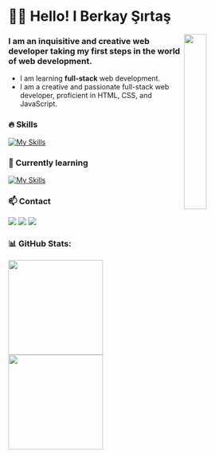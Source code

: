 <!-- This is Header -->
<h1>🙋‍♂️ Hello! I Berkay Şırtaş </h1>

<img align='right' src="https://media.giphy.com/media/USV0ym3bVWQJJmNu3N/giphy.gif" width="30%">


<!-- Introduction -->
<h3>I am an inquisitive and creative web developer taking my first steps in the world of web development.</h3>

- I am learning <b>full-stack</b> web development.
- I am a creative and passionate full-stack web developer, proficient in HTML, CSS, and JavaScript.

<!-- My Skills -->
###  🔥 Skills
[![My Skills](https://skillicons.dev/icons?i=html,css,angular,js,github,git,figma&perline=8)](https://skillicons.dev)

<!-- My Currently learning -->
### 🌱 Currently learning
[![My Skills](https://skillicons.dev/icons?i=dotnet&perline=8)](https://skillicons.dev)


<!-- Socials stats -->
### 📫 Contact
<a href="https://www.linkedin.com/in/berkaysirtas/"><img src="https://img.shields.io/badge/connect%20with%20me%20on-linkedin-blue?style=flat&logo=linkedin"></a>
<a href="https://berkaysirtas.com"><img src="https://img.shields.io/badge/visit%20my-website-orange?style=flat&logo=google-chrome"></a>
<a href="mailto:berkaysirtas@outlook.com"><img src="https://img.shields.io/badge/email%20me-blue?style=flat&logo=gmail"></a>


<!-- GitHub stats -->
### 📊 GitHub Stats:
<p float="left">
  <img src="https://github-readme-stats.vercel.app/api?username=berkaysirtas&show_icons=true&theme=dark&hide_border=true&count_private=true" height="190" />
  <img src="https://github-readme-stats.vercel.app/api/top-langs/?username=berkaysirtas&theme=dark&hide_border=true&layout=compact&count_private=true" height="190" />
</p>
